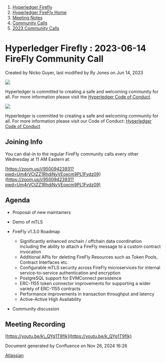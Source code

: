 1. [Hyperledger Firefly](index.html)
2. [Hyperledger FireFly Home](Hyperledger-FireFly-Home_20152345.html)
3. [Meeting Notes](Meeting-Notes_20156412.html)
4. [Community Calls](Community-Calls_20154671.html)
5. [2023 Community Calls](2023-Community-Calls_20156654.html)

# Hyperledger Firefly : 2023-06-14 FireFly Community Call

Created by Nicko Guyer, last modified by Ry Jones on Jun 14, 2023

![](https://wiki.hyperledger.org/download/attachments/2392771/welcome.png?version=2&modificationDate=1572450107000&api=v2)

Hyperledger is committed to creating a safe and welcoming community for all. For more information please visit the [Hyperledger Code of Conduct](https://lf-hyperledger.atlassian.net/wiki/spaces/HYP/pages/19595281/Hyperledger+Code+of+Conduct).

![](https://wiki.hyperledger.org/download/attachments/29034696/Antitrustnotice.png?version=1&modificationDate=1581695654000&api=v2)

Hyperledger is committed to creating a safe and welcoming community for all. For more information please visit our Code of Conduct: [Hyperledger Code of Conduct](https://lf-hyperledger.atlassian.net/wiki/spaces/HYP/pages/19595281/Hyperledger+Code+of+Conduct)

## Joining Info

You can dial-in to the regular FireFly community calls every other Wednesday at 11 AM Eastern at:

[https://zoom.us/j/95009423931?pwd=Um4rVCtZZ1RhdjNyVEoxcm9PL1Fydz09](https://zoom.us/j/95009423931?pwd=Um4rVCtZZ1RhdjNyVEoxcm9PL1Fydz09)

## Agenda

- Proposal of new maintainers
- Demo of mTLS
- FireFly v1.3.0 Roadmap
  
  - Significantly enhanced onchain / offchain data coordination including the ability to attach a FireFly message to a custom contract invocation
  - Additional APIs for deleting FireFly Resources such as Token Pools, Contract Interfaces etc.
  - Configurable mTLS security across FireFly microservices for internal service-to-service authentication and encryption
  - PostgreSQL support for EVMConnect persistence
  - ERC-1155 token connector improvements for supporting a wider variety of ERC-1155 contracts
  - Performance improvements in transaction throughput and latency
  - Active-Active High Availability
- Community discussion

## Meeting Recording

[https://youtu.be/k\_QYg1T9fIk](https://youtu.be/k_QYg1T9fIk)

Document generated by Confluence on Nov 26, 2024 16:26

[Atlassian](http://www.atlassian.com/)
